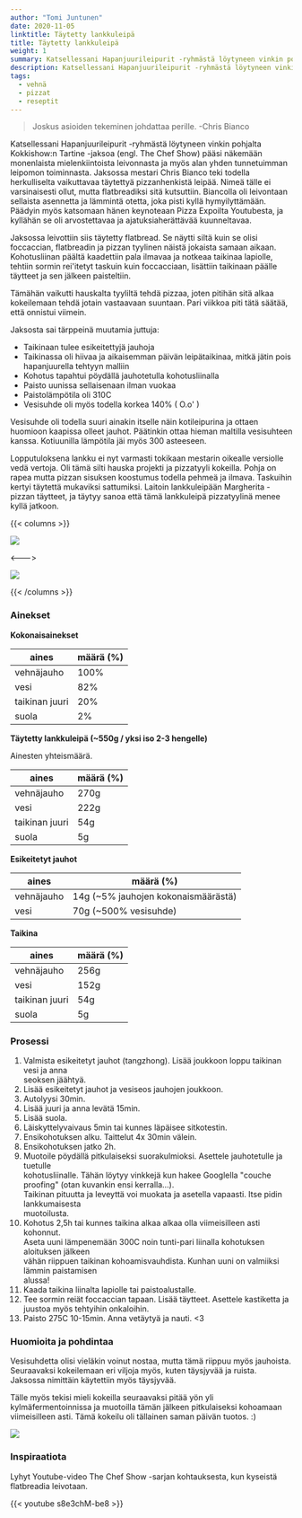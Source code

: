 ```yaml
---
author: "Tomi Juntunen"
date: 2020-11-05
linktitle: Täytetty lankkuleipä
title: Täytetty lankkuleipä
weight: 1
summary: Katsellessani Hapanjuurileipurit -ryhmästä löytyneen vinkin pohjalta Kokkishow:n Tartine -jaksoa (engl. The Chef Show) pääsi näkemään monenlaista mielenkiintoista leivonnasta ja myös alan yhden tunnetuimman leipomon toiminnasta. Jaksossa mestari Chris Bianco teki todella herkulliselta vaikuttavaa täytettyä pizzanhenkistä leipää. Nimeä tälle ei varsinaisesti ollut, mutta flatbreadiksi sitä kutsuttiin.
description: Katsellessani Hapanjuurileipurit -ryhmästä löytyneen vinkin pohjalta Kokkishow:n Tartine -jaksoa (engl. The Chef Show) pääsi näkemään monenlaista mielenkiintoista leivonnasta ja myös alan yhden tunnetuimman leipomon toiminnasta. Jaksossa mestari Chris Bianco teki todella herkulliselta vaikuttavaa täytettyä pizzanhenkistä leipää. Nimeä tälle ei varsinaisesti ollut, mutta flatbreadiksi sitä kutsuttiin.
tags:
  - vehnä
  - pizzat
  - reseptit
---
```


> Joskus asioiden tekeminen johdattaa perille. -Chris Bianco

Katsellessani Hapanjuurileipurit -ryhmästä löytyneen vinkin pohjalta
Kokkishow:n Tartine -jaksoa (engl. The Chef Show) pääsi näkemään
monenlaista mielenkiintoista leivonnasta ja myös alan yhden tunnetuimman leipomon toiminnasta.
Jaksossa mestari Chris Bianco teki todella herkulliselta vaikuttavaa täytettyä
pizzanhenkistä leipää. Nimeä tälle ei varsinaisesti ollut, mutta flatbreadiksi sitä
kutsuttiin. Biancolla oli leivontaan sellaista asennetta ja lämmintä otetta,
joka pisti kyllä hymyilyttämään. Päädyin myös katsomaan hänen keynoteaan Pizza Expoilta
Youtubesta, ja kyllähän se oli arvostettavaa ja ajatuksiaherättävää kuunneltavaa.

Jaksossa leivottiin siis täytetty flatbread. Se näytti siltä kuin se olisi foccaccian, flatbreadin
ja pizzan tyylinen näistä jokaista samaan aikaan. Kohotusliinan päältä kaadettiin pala
ilmavaa ja notkeaa taikinaa lapiolle, tehtiin sormin rei'itetyt taskuin kuin foccacciaan,
lisättiin taikinaan päälle täytteet ja sen jälkeen paisteltiin.

Tämähän vaikutti hauskalta tyyliltä tehdä pizzaa, joten pitihän sitä alkaa kokeilemaan
tehdä jotain vastaavaan suuntaan. Pari viikkoa piti tätä säätää, että onnistui viimein.

Jaksosta sai tärppeinä muutamia juttuja:

* Taikinaan tulee esikeitettyjä jauhoja
* Taikinassa oli hiivaa ja aikaisemman päivän leipätaikinaa, mitkä jätin pois hapanjuurella
tehtyyn malliin
* Kohotus tapahtui pöydällä jauhotetulla kohotusliinalla 
* Paisto uunissa sellaisenaan ilman vuokaa
* Paistolämpötila oli 310C
* Vesisuhde oli myös todella korkea 140% ( O.o' )

Vesisuhde oli todella suuri ainakin itselle näin kotileipurina ja ottaen huomioon kaapissa
olleet jauhot. Päätinkin ottaa hieman maltilla vesisuhteen kanssa. Kotiuunilla lämpötila
jäi myös 300 asteeseen.

Lopputuloksena lankku ei nyt varmasti tokikaan mestarin oikealle versiolle vedä vertoja. Oli tämä silti hauska
projekti ja pizzatyyli kokeilla. Pohja on rapea mutta pizzan sisuksen koostumus todella pehmeä
ja ilmava. Taskuihin kertyi täytettä mukaviksi sattumiksi. Laitoin lankkuleipään Margherita
-pizzan täytteet, ja täytyy sanoa että tämä lankkuleipä pizzatyylinä menee kyllä jatkoon.

{{< columns >}}

[![](/leivonta/pizzat/taytetty-lankkuleipa-1.jpg)](/leivonta/pizzat/taytetty-lankkuleipa-1.jpg)

<--->

[![](/leivonta/pizzat/taytetty-lankkuleipa-2.jpg)](/leivonta/pizzat/taytetty-lankkuleipa-2.jpg)

{{< /columns >}}

### Ainekset

**Kokonaisainekset**

|aines|määrä (%)|
|-|-|
|vehnäjauho|100%|
|vesi|82%|
|taikinan juuri|20%|
|suola|2%|

**Täytetty lankkuleipä (~550g / yksi iso 2-3 hengelle)**

Ainesten yhteismäärä.

|aines|määrä (%)|
|-|-|
|vehnäjauho|270g|
|vesi|222g|
|taikinan juuri|54g|
|suola|5g|

**Esikeitetyt jauhot**

|aines|määrä (%)|
|-|-|
|vehnäjauho|14g (~5% jauhojen kokonaismäärästä)|
|vesi|70g (~500% vesisuhde)|

**Taikina**

|aines|määrä (%)|
|-|-|
|vehnäjauho|256g|
|vesi|152g|
|taikinan juuri|54g|
|suola|5g|

### Prosessi

1. Valmista esikeitetyt jauhot (tangzhong). Lisää joukkoon loppu taikinan vesi ja anna\
seoksen jäähtyä.
2. Lisää esikeitetyt jauhot ja vesiseos jauhojen joukkoon.
3. Autolyysi 30min.
4. Lisää juuri ja anna levätä 15min.
5. Lisää suola.
6. Läiskyttelyvaivaus 5min tai kunnes läpäisee sitkotestin.
7. Ensikohotuksen alku. Taittelut 4x 30min välein.
8. Ensikohotuksen jatko 2h.
9. Muotoile pöydällä pitkulaiseksi suorakulmioksi. Asettele jauhotetulle ja tuetulle\
kohotusliinalle. Tähän löytyy vinkkejä kun hakee Googlella "couche proofing" (otan kuvankin ensi kerralla...).\
Taikinan pituutta ja leveyttä voi muokata ja asetella vapaasti. Itse pidin lankkumaisesta\
muotoilusta.
10. Kohotus 2,5h tai kunnes taikina alkaa alkaa olla viimeisilleen asti kohonnut.\
Aseta uuni lämpenemään 300C noin tunti-pari liinalla kohotuksen aloituksen jälkeen\
vähän riippuen taikinan kohoamisvauhdista. Kunhan uuni on valmiiksi lämmin paistamisen\
alussa!
11. Kaada taikina liinalta lapiolle tai paistoalustalle.
12. Tee sormin reiät foccaccian tapaan. Lisää täytteet. Asettele kastiketta ja juustoa
myös tehtyihin onkaloihin.
13. Paisto 275C 10-15min. Anna vetäytyä ja nauti. <3

### Huomioita ja pohdintaa

Vesisuhdetta olisi vieläkin voinut nostaa, mutta tämä riippuu myös jauhoista.
Seuraavaksi kokeilemaan eri viljoja myös, kuten täysjyvää ja ruista. Jaksossa nimittäin käytettiin
myös täysjyvää.

Tälle myös tekisi mieli kokeilla seuraavaksi pitää yön yli kylmäfermentoinnissa
ja muotoilla tämän jälkeen pitkulaiseksi kohoamaan viimeisilleen asti. Tämä kokeilu
oli tällainen saman päivän tuotos. :)

[![](/leivonta/pizzat/taytetty-lankkuleipa-3.jpg)](/leivonta/pizzat/taytetty-lankkuleipa-3.jpg)

### Inspiraatiota

Lyhyt Youtube-video The Chef Show -sarjan kohtauksesta, kun kyseistä flatbreadia leivotaan.

{{< youtube s8e3chM-be8 >}}